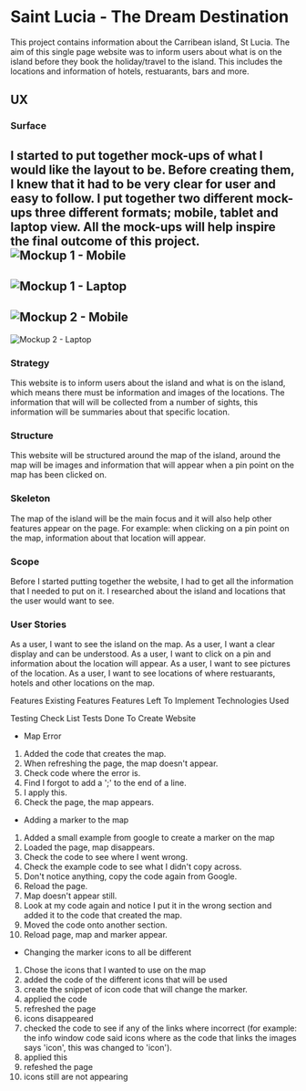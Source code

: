 # Saint Lucia - The Dream Destination

This project contains information about the Carribean island, St Lucia. 
The aim of this single page website was to inform users about what 
is on the island before they book the holiday/travel to the island. This includes
the locations and information of hotels, restuarants, bars and more.

## UX
### Surface
I started to put together mock-ups of what I would like the layout to be. Before 
creating them, I knew that it had to be very clear for user and easy to follow. 
I put together two different mock-ups three different formats; mobile, tablet and 
laptop view. All the mock-ups will help inspire the final outcome of this project. 
![Mockup 1 - Mobile](https://github.com/katerinaelsasser/st-lucia-destination/blob/master/asscets/images/laptop-mockup.jpg "Mobile Phone Mockup 1")
-----
![Mockup 1 - Laptop](https://github.com/katerinaelsasser/st-lucia-destination/blob/master/asscets/images/laptop-mockup.jpg "Laptop Mockup 1")
-----
![Mockup 2 - Mobile](https://github.com/katerinaelsasser/st-lucia-destination/blob/master/asscets/images/mobile-phone-mockup_1.jpg "Mobile Phone Mockup 2")
-----
![Mockup 2 - Laptop](https://github.com/katerinaelsasser/st-lucia-destination/blob/master/asscets/images/laptop-mockup_1.jpg "Laptop Mockup 2")

### Strategy
This website is to inform users about the island and what is on the island, which means
there must be information and images of the locations. The information that will
will be collected from a number of sights, this information will be summaries 
about that specific location. 

### Structure
This website will be structured around the map of the island, around the map 
will be images and information that will appear when a pin point on the map has 
been clicked on.

### Skeleton
The map of the island will be the main focus and it will also help other features
appear on the page. For example: when clicking on a pin point on the map, information
about that location will appear.

### Scope
Before I started putting together the website, I had to get all the information
that I needed to put on it. I researched about the island and locations that 
the user would want to see.

### User Stories
As a user, I want to see the island on the map.
As a user, I want a clear display and can be understood.
As a user, I want to click on a pin and information about the location will appear.
As a user, I want to see pictures of the location.
As a user, I want to see locations of where restuarants, hotels and other locations on the map.

Features
Existing Features
Features Left To Implement
Technologies Used

Testing
Check List
Tests Done To Create Website
* Map Error
1. Added the code that creates the map.
2. When refreshing the page, the map doesn't appear.
3. Check code where the error is.
4. Find I forgot to add a ';' to the end of a line.
5. I apply this.
6. Check the page, the map appears.
* Adding a marker to the map
1. Added a small example from google to create a marker on the map
2. Loaded the page, map disappears.
3. Check the code to see where I went wrong.
4. Check the example code to see what I didn't copy across.
5. Don't notice anything, copy the code again from Google.
6. Reload the page.
7. Map doesn't appear still.
8. Look at my code again and notice I put it in the wrong section and added it to the code that created the map.
9. Moved the code onto another section.
10. Reload page, map and marker appear.
* Changing the marker icons to all be different
1. Chose the icons that I wanted to use on the map
2. added the code of the different icons that will be used
3. create the snippet of icon code that will change the marker.
4. applied the code
5. refreshed the page
6. icons disappeared
7. checked the code to see if any of the links where incorrect (for example: the info window code said icons where as the code that links the images says 'icon', this was changed to 'icon').
8. applied this
9. refeshed the page
10. icons still are not appearing
